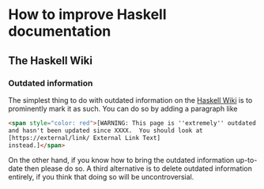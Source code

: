 # How to improve Haskell documentation

## The Haskell Wiki

### Outdated information

The simplest thing to do with outdated information on the [Haskell
Wiki](https://wiki.haskell.org/) is to prominently mark it as such.
You can do so by adding a paragraph like

```html
<span style="color: red">[WARNING: This page is ''extremely'' outdated
and hasn't been updated since XXXX.  You should look at
[https://external/link/ External Link Text]
instead.]</span>
```

On the other hand, if you know how to bring the outdated information
up-to-date then please do so.  A third alternative is to delete
outdated information entirely, if you think that doing so will be
uncontroversial.
